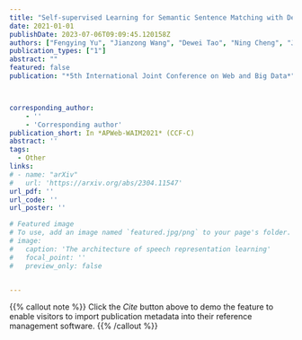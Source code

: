 ```yaml
---
title: "Self-supervised Learning for Semantic Sentence Matching with Dense Transformer Inference Network"
date: 2021-01-01
publishDate: 2023-07-06T09:09:45.120158Z
authors: ["Fengying Yu", "Jianzong Wang", "Dewei Tao", "Ning Cheng", "Jing Xiao"]
publication_types: ["1"]
abstract: ""
featured: false
publication: "*5th International Joint Conference on Web and Big Data*"



corresponding_author:
    - ''
    - 'Corresponding author'
publication_short: In *APWeb-WAIM2021* (CCF-C)
abstract: ''
tags:
  - Other
links:
# - name: "arXiv"
#   url: 'https://arxiv.org/abs/2304.11547'
url_pdf: ''
url_code: ''
url_poster: ''

# Featured image
# To use, add an image named `featured.jpg/png` to your page's folder.
# image:
#   caption: 'The architecture of speech representation learning'
#   focal_point: ''
#   preview_only: false


---
```


{{% callout note %}}
Click the _Cite_ button above to demo the feature to enable visitors to import publication metadata into their reference management software.
{{% /callout %}}



